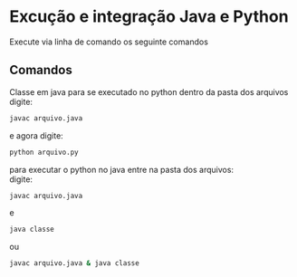 # Excução e integração Java e Python
Execute via linha de comando os seguinte comandos
## Comandos
Classe em java para se executado no python dentro da pasta dos arquivos
<br>
digite:

```bash
javac arquivo.java
```
e agora digite:
```bash
python arquivo.py
```

para executar o python no java entre na pasta dos arquivos:
<br>
digite:

```bash
javac arquivo.java
```
e
```bash
java classe
```
ou
```bash
javac arquivo.java & java classe
```